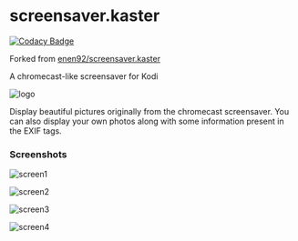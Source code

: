 # screensaver.kaster
[![Codacy Badge](https://api.codacy.com/project/badge/Grade/6747d411d1d14e9db36bba76ee64aca4)](https://www.codacy.com/app/92enen/screensaver.kaster?utm_source=github.com&amp;utm_medium=referral&amp;utm_content=enen92/screensaver.kaster&amp;utm_campaign=Badge_Grade)

Forked from [enen92/screensaver.kaster](https://github.com/enen92/screensaver.kaster)

A chromecast-like screensaver for Kodi

![logo](https://github.com/enen92/screensaver.kaster/raw/master/resources/images/icon.png)

Display beautiful pictures originally from the chromecast screensaver. You can also display your own photos along with some information present in the EXIF tags.

### Screenshots

![screen1](https://github.com/enen92/screensaver.kaster/raw/master/resources/images/screenshot-1.png)

![screen2](https://github.com/enen92/screensaver.kaster/raw/master/resources/images/screenshot-2.png)

![screen3](https://github.com/enen92/screensaver.kaster/raw/master/resources/images/screenshot-3.png)

![screen4](https://github.com/enen92/screensaver.kaster/raw/master/resources/images/screenshot-4.png)


